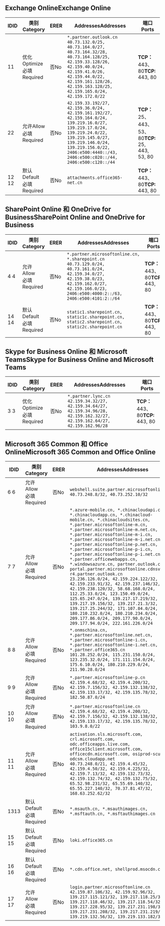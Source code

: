 <!--THIS FILE IS AUTOMATICALLY GENERATED. MANUAL CHANGES WILL BE OVERWRITTEN.-->
<!--Please contact the Office 365 Endpoints team with any questions.-->
<!--China endpoints version 2020062900-->
<!--File generated 2020-06-29 11:00:09.9188-->

## <a name="exchange-online"></a><span data-ttu-id="7e7cf-101">Exchange Online</span><span class="sxs-lookup"><span data-stu-id="7e7cf-101">Exchange Online</span></span>

<span data-ttu-id="7e7cf-102">ID</span><span class="sxs-lookup"><span data-stu-id="7e7cf-102">ID</span></span> | <span data-ttu-id="7e7cf-103">类别</span><span class="sxs-lookup"><span data-stu-id="7e7cf-103">Category</span></span> | <span data-ttu-id="7e7cf-104">ER</span><span class="sxs-lookup"><span data-stu-id="7e7cf-104">ER</span></span> | <span data-ttu-id="7e7cf-105">Addresses</span><span class="sxs-lookup"><span data-stu-id="7e7cf-105">Addresses</span></span> | <span data-ttu-id="7e7cf-106">端口</span><span class="sxs-lookup"><span data-stu-id="7e7cf-106">Ports</span></span>
-- | -------------------- | -- | ---------------------------------------------------------------------------------------------------------------------------------------------------------------------------------------------------------------------------------------------- | ------------------------
<span data-ttu-id="7e7cf-107">1</span><span class="sxs-lookup"><span data-stu-id="7e7cf-107">1</span></span> | <span data-ttu-id="7e7cf-108">优化</span><span class="sxs-lookup"><span data-stu-id="7e7cf-108">Optimize</span></span><BR><span data-ttu-id="7e7cf-109">必填</span><span class="sxs-lookup"><span data-stu-id="7e7cf-109">Required</span></span> | <span data-ttu-id="7e7cf-110">否</span><span class="sxs-lookup"><span data-stu-id="7e7cf-110">No</span></span> | `*.partner.outlook.cn`<BR>`40.73.132.0/25, 40.73.164.0/27, 40.73.164.32/28, 40.73.164.128/25, 42.159.33.128/26, 42.159.40.0/24, 42.159.41.0/26, 42.159.44.0/22, 42.159.161.128/26, 42.159.163.128/25, 42.159.165.0/24, 42.159.172.0/22` | <span data-ttu-id="7e7cf-111">**TCP：** 443、80</span><span class="sxs-lookup"><span data-stu-id="7e7cf-111">**TCP:** 443, 80</span></span>
<span data-ttu-id="7e7cf-112">2</span><span class="sxs-lookup"><span data-stu-id="7e7cf-112">2</span></span> | <span data-ttu-id="7e7cf-113">允许</span><span class="sxs-lookup"><span data-stu-id="7e7cf-113">Allow</span></span><BR><span data-ttu-id="7e7cf-114">必填</span><span class="sxs-lookup"><span data-stu-id="7e7cf-114">Required</span></span> | <span data-ttu-id="7e7cf-115">否</span><span class="sxs-lookup"><span data-stu-id="7e7cf-115">No</span></span> | `42.159.33.192/27, 42.159.36.0/24, 42.159.161.192/27, 42.159.164.0/24, 139.219.16.0/27, 139.219.17.0/24, 139.219.24.0/22, 139.219.145.0/27, 139.219.146.0/24, 139.219.156.0/22, 2406:e500:4440::/43, 2406:e500:c020::/44, 2406:e500:c120::/44` | <span data-ttu-id="7e7cf-116">**TCP：** 25、443、53、80</span><span class="sxs-lookup"><span data-stu-id="7e7cf-116">**TCP:** 25, 443, 53, 80</span></span>
<span data-ttu-id="7e7cf-117">12 </span><span class="sxs-lookup"><span data-stu-id="7e7cf-117">12</span></span> | <span data-ttu-id="7e7cf-118">默认</span><span class="sxs-lookup"><span data-stu-id="7e7cf-118">Default</span></span><BR><span data-ttu-id="7e7cf-119">必填</span><span class="sxs-lookup"><span data-stu-id="7e7cf-119">Required</span></span> | <span data-ttu-id="7e7cf-120">否</span><span class="sxs-lookup"><span data-stu-id="7e7cf-120">No</span></span> | `attachments.office365-net.cn` | <span data-ttu-id="7e7cf-121">**TCP：** 443、80</span><span class="sxs-lookup"><span data-stu-id="7e7cf-121">**TCP:** 443, 80</span></span>

## <a name="sharepoint-online-and-onedrive-for-business"></a><span data-ttu-id="7e7cf-122">SharePoint Online 和 OneDrive for Business</span><span class="sxs-lookup"><span data-stu-id="7e7cf-122">SharePoint Online and OneDrive for Business</span></span>

<span data-ttu-id="7e7cf-123">ID</span><span class="sxs-lookup"><span data-stu-id="7e7cf-123">ID</span></span> | <span data-ttu-id="7e7cf-124">类别</span><span class="sxs-lookup"><span data-stu-id="7e7cf-124">Category</span></span> | <span data-ttu-id="7e7cf-125">ER</span><span class="sxs-lookup"><span data-stu-id="7e7cf-125">ER</span></span> | <span data-ttu-id="7e7cf-126">Addresses</span><span class="sxs-lookup"><span data-stu-id="7e7cf-126">Addresses</span></span> | <span data-ttu-id="7e7cf-127">端口</span><span class="sxs-lookup"><span data-stu-id="7e7cf-127">Ports</span></span>
-- | ------------------- | -- | --------------------------------------------------------------------------------------------------------------------------------------------------------------------------------------------------- | ----------------
<span data-ttu-id="7e7cf-128">4 </span><span class="sxs-lookup"><span data-stu-id="7e7cf-128">4</span></span> | <span data-ttu-id="7e7cf-129">允许</span><span class="sxs-lookup"><span data-stu-id="7e7cf-129">Allow</span></span><BR><span data-ttu-id="7e7cf-130">必填</span><span class="sxs-lookup"><span data-stu-id="7e7cf-130">Required</span></span> | <span data-ttu-id="7e7cf-131">否</span><span class="sxs-lookup"><span data-stu-id="7e7cf-131">No</span></span> | `*.partner.microsoftonline.cn, *.sharepoint.cn`<BR>`40.73.129.0/24, 40.73.161.0/24, 42.159.34.0/27, 42.159.38.0/23, 42.159.162.0/27, 42.159.166.0/23, 2406:e500:4000:2::/63, 2406:e500:4101:2::/64` | <span data-ttu-id="7e7cf-132">**TCP：** 443、80</span><span class="sxs-lookup"><span data-stu-id="7e7cf-132">**TCP:** 443, 80</span></span>
<span data-ttu-id="7e7cf-133">14 </span><span class="sxs-lookup"><span data-stu-id="7e7cf-133">14</span></span> | <span data-ttu-id="7e7cf-134">默认</span><span class="sxs-lookup"><span data-stu-id="7e7cf-134">Default</span></span><BR><span data-ttu-id="7e7cf-135">必填</span><span class="sxs-lookup"><span data-stu-id="7e7cf-135">Required</span></span> | <span data-ttu-id="7e7cf-136">否</span><span class="sxs-lookup"><span data-stu-id="7e7cf-136">No</span></span> | `static1.sharepoint.cn, static1c.sharepoint.cn, static2.sharepoint.cn, static2c.sharepoint.cn` | <span data-ttu-id="7e7cf-137">**TCP：** 443、80</span><span class="sxs-lookup"><span data-stu-id="7e7cf-137">**TCP:** 443, 80</span></span>

## <a name="skype-for-business-online-and-microsoft-teams"></a><span data-ttu-id="7e7cf-138">Skype for Business Online 和 Microsoft Teams</span><span class="sxs-lookup"><span data-stu-id="7e7cf-138">Skype for Business Online and Microsoft Teams</span></span>

<span data-ttu-id="7e7cf-139">ID</span><span class="sxs-lookup"><span data-stu-id="7e7cf-139">ID</span></span> | <span data-ttu-id="7e7cf-140">类别</span><span class="sxs-lookup"><span data-stu-id="7e7cf-140">Category</span></span> | <span data-ttu-id="7e7cf-141">ER</span><span class="sxs-lookup"><span data-stu-id="7e7cf-141">ER</span></span> | <span data-ttu-id="7e7cf-142">Addresses</span><span class="sxs-lookup"><span data-stu-id="7e7cf-142">Addresses</span></span> | <span data-ttu-id="7e7cf-143">端口</span><span class="sxs-lookup"><span data-stu-id="7e7cf-143">Ports</span></span>
-- | -------------------- | -- | -------------------------------------------------------------------------------------------------------------------------------- | ----------------
<span data-ttu-id="7e7cf-144">3 </span><span class="sxs-lookup"><span data-stu-id="7e7cf-144">3</span></span> | <span data-ttu-id="7e7cf-145">优化</span><span class="sxs-lookup"><span data-stu-id="7e7cf-145">Optimize</span></span><BR><span data-ttu-id="7e7cf-146">必填</span><span class="sxs-lookup"><span data-stu-id="7e7cf-146">Required</span></span> | <span data-ttu-id="7e7cf-147">否</span><span class="sxs-lookup"><span data-stu-id="7e7cf-147">No</span></span> | `*.partner.lync.cn`<BR>`42.159.34.32/27, 42.159.34.64/27, 42.159.34.96/28, 42.159.162.32/27, 42.159.162.64/27, 42.159.162.96/28` | <span data-ttu-id="7e7cf-148">**TCP：** 443、80</span><span class="sxs-lookup"><span data-stu-id="7e7cf-148">**TCP:** 443, 80</span></span>

## <a name="microsoft-365-common-and-office-online"></a><span data-ttu-id="7e7cf-149">Microsoft 365 Common 和 Office Online</span><span class="sxs-lookup"><span data-stu-id="7e7cf-149">Microsoft 365 Common and Office Online</span></span>

<span data-ttu-id="7e7cf-150">ID</span><span class="sxs-lookup"><span data-stu-id="7e7cf-150">ID</span></span> | <span data-ttu-id="7e7cf-151">类别</span><span class="sxs-lookup"><span data-stu-id="7e7cf-151">Category</span></span> | <span data-ttu-id="7e7cf-152">ER</span><span class="sxs-lookup"><span data-stu-id="7e7cf-152">ER</span></span> | <span data-ttu-id="7e7cf-153">Addresses</span><span class="sxs-lookup"><span data-stu-id="7e7cf-153">Addresses</span></span> | <span data-ttu-id="7e7cf-154">端口</span><span class="sxs-lookup"><span data-stu-id="7e7cf-154">Ports</span></span>
-- | ------------------- | -- | ---------------------------------------------------------------------------------------------------------------------------------------------------------------------------------------------------------------------------------------------------------------------------------------------------------------------------------------------------------------------------------------------------------------------------------------------------------------------------------------------------------------------------------------------------------------------------------------------------------------------------------------------------------------------------------------------------------------------------------------------------------------------------------------------------------------------------------------------------------------------------- | ----------------
<span data-ttu-id="7e7cf-155">6 </span><span class="sxs-lookup"><span data-stu-id="7e7cf-155">6</span></span> | <span data-ttu-id="7e7cf-156">允许</span><span class="sxs-lookup"><span data-stu-id="7e7cf-156">Allow</span></span><BR><span data-ttu-id="7e7cf-157">必填</span><span class="sxs-lookup"><span data-stu-id="7e7cf-157">Required</span></span> | <span data-ttu-id="7e7cf-158">否</span><span class="sxs-lookup"><span data-stu-id="7e7cf-158">No</span></span> | `webshell.suite.partner.microsoftonline.cn`<BR>`40.73.248.8/32, 40.73.252.10/32` | <span data-ttu-id="7e7cf-159">**TCP：** 443、80</span><span class="sxs-lookup"><span data-stu-id="7e7cf-159">**TCP:** 443, 80</span></span>
<span data-ttu-id="7e7cf-160">7 </span><span class="sxs-lookup"><span data-stu-id="7e7cf-160">7</span></span> | <span data-ttu-id="7e7cf-161">允许</span><span class="sxs-lookup"><span data-stu-id="7e7cf-161">Allow</span></span><BR><span data-ttu-id="7e7cf-162">必填</span><span class="sxs-lookup"><span data-stu-id="7e7cf-162">Required</span></span> | <span data-ttu-id="7e7cf-163">否</span><span class="sxs-lookup"><span data-stu-id="7e7cf-163">No</span></span> | `*.azure-mobile.cn, *.chinacloudapi.cn, *.chinacloudapp.cn, *.chinacloud-mobile.cn, *.chinacloudsites.cn, *.partner.microsoftonline-m.cn, *.partner.microsoftonline-m.net.cn, *.partner.microsoftonline-m-i.cn, *.partner.microsoftonline-m-i.net.cn, *.partner.microsoftonline-p.net.cn, *.partner.microsoftonline-p-i.cn, *.partner.microsoftonline-p-i.net.cn, *.partner.officewebapps.cn, *.windowsazure.cn, partner.outlook.cn, portal.partner.microsoftonline.cdnsvc.com, r4.partner.outlook.cn`<BR>`23.236.126.0/24, 42.159.224.122/32, 42.159.233.91/32, 42.159.237.146/32, 42.159.238.120/32, 58.68.168.0/24, 112.25.33.0/24, 123.150.49.0/24, 125.65.247.0/24, 139.217.17.219/32, 139.217.19.156/32, 139.217.21.3/32, 139.217.25.244/32, 171.107.84.0/24, 180.210.232.0/24, 180.210.234.0/24, 209.177.86.0/24, 209.177.90.0/24, 209.177.94.0/24, 222.161.226.0/24` | <span data-ttu-id="7e7cf-164">**TCP：** 443、80</span><span class="sxs-lookup"><span data-stu-id="7e7cf-164">**TCP:** 443, 80</span></span>
<span data-ttu-id="7e7cf-165">8 </span><span class="sxs-lookup"><span data-stu-id="7e7cf-165">8</span></span> | <span data-ttu-id="7e7cf-166">允许</span><span class="sxs-lookup"><span data-stu-id="7e7cf-166">Allow</span></span><BR><span data-ttu-id="7e7cf-167">必填</span><span class="sxs-lookup"><span data-stu-id="7e7cf-167">Required</span></span> | <span data-ttu-id="7e7cf-168">否</span><span class="sxs-lookup"><span data-stu-id="7e7cf-168">No</span></span> | `*.onmschina.cn, *.partner.microsoftonline.net.cn, *.partner.microsoftonline-i.cn, *.partner.microsoftonline-i.net.cn, *.partner.office365.cn`<BR>`101.28.252.0/24, 115.231.150.0/24, 123.235.32.0/24, 171.111.154.0/24, 175.6.10.0/24, 180.210.229.0/24, 211.90.28.0/24` | <span data-ttu-id="7e7cf-169">**TCP：** 443、80</span><span class="sxs-lookup"><span data-stu-id="7e7cf-169">**TCP:** 443, 80</span></span>
<span data-ttu-id="7e7cf-170">9 </span><span class="sxs-lookup"><span data-stu-id="7e7cf-170">9</span></span> | <span data-ttu-id="7e7cf-171">允许</span><span class="sxs-lookup"><span data-stu-id="7e7cf-171">Allow</span></span><BR><span data-ttu-id="7e7cf-172">必填</span><span class="sxs-lookup"><span data-stu-id="7e7cf-172">Required</span></span> | <span data-ttu-id="7e7cf-173">否</span><span class="sxs-lookup"><span data-stu-id="7e7cf-173">No</span></span> | `*.partner.microsoftonline-p.cn`<BR>`42.159.4.68/32, 42.159.4.200/32, 42.159.7.156/32, 42.159.132.138/32, 42.159.133.17/32, 42.159.135.78/32, 182.50.87.0/24` | <span data-ttu-id="7e7cf-174">**TCP：** 443、80</span><span class="sxs-lookup"><span data-stu-id="7e7cf-174">**TCP:** 443, 80</span></span>
<span data-ttu-id="7e7cf-175">10 </span><span class="sxs-lookup"><span data-stu-id="7e7cf-175">10</span></span> | <span data-ttu-id="7e7cf-176">允许</span><span class="sxs-lookup"><span data-stu-id="7e7cf-176">Allow</span></span><BR><span data-ttu-id="7e7cf-177">必填</span><span class="sxs-lookup"><span data-stu-id="7e7cf-177">Required</span></span> | <span data-ttu-id="7e7cf-178">否</span><span class="sxs-lookup"><span data-stu-id="7e7cf-178">No</span></span> | `*.partner.microsoftonline.cn`<BR>`42.159.4.68/32, 42.159.4.200/32, 42.159.7.156/32, 42.159.132.138/32, 42.159.133.17/32, 42.159.135.78/32, 103.9.8.0/22` | <span data-ttu-id="7e7cf-179">**TCP：** 443、80</span><span class="sxs-lookup"><span data-stu-id="7e7cf-179">**TCP:** 443, 80</span></span>
<span data-ttu-id="7e7cf-180">11 </span><span class="sxs-lookup"><span data-stu-id="7e7cf-180">11</span></span> | <span data-ttu-id="7e7cf-181">允许</span><span class="sxs-lookup"><span data-stu-id="7e7cf-181">Allow</span></span><BR><span data-ttu-id="7e7cf-182">必填</span><span class="sxs-lookup"><span data-stu-id="7e7cf-182">Required</span></span> | <span data-ttu-id="7e7cf-183">否</span><span class="sxs-lookup"><span data-stu-id="7e7cf-183">No</span></span> | `activation.sls.microsoft.com, crl.microsoft.com, odc.officeapps.live.com, office15client.microsoft.com, officecdn.microsoft.com, osiprod-scus01-odcsm.cloudapp.net`<BR>`40.73.248.0/21, 42.159.4.45/32, 42.159.4.50/32, 42.159.4.225/32, 42.159.7.13/32, 42.159.132.73/32, 42.159.132.74/32, 42.159.132.75/32, 65.52.98.231/32, 65.55.69.140/32, 65.55.227.140/32, 70.37.81.47/32, 168.63.252.62/32` | <span data-ttu-id="7e7cf-184">**TCP：** 443、80</span><span class="sxs-lookup"><span data-stu-id="7e7cf-184">**TCP:** 443, 80</span></span>
<span data-ttu-id="7e7cf-185">13</span><span class="sxs-lookup"><span data-stu-id="7e7cf-185">13</span></span> | <span data-ttu-id="7e7cf-186">默认</span><span class="sxs-lookup"><span data-stu-id="7e7cf-186">Default</span></span><BR><span data-ttu-id="7e7cf-187">必填</span><span class="sxs-lookup"><span data-stu-id="7e7cf-187">Required</span></span> | <span data-ttu-id="7e7cf-188">否</span><span class="sxs-lookup"><span data-stu-id="7e7cf-188">No</span></span> | `*.msauth.cn, *.msauthimages.cn, *.msftauth.cn, *.msftauthimages.cn` | <span data-ttu-id="7e7cf-189">**TCP：** 443、80</span><span class="sxs-lookup"><span data-stu-id="7e7cf-189">**TCP:** 443, 80</span></span>
<span data-ttu-id="7e7cf-190">15 </span><span class="sxs-lookup"><span data-stu-id="7e7cf-190">15</span></span> | <span data-ttu-id="7e7cf-191">默认</span><span class="sxs-lookup"><span data-stu-id="7e7cf-191">Default</span></span><BR><span data-ttu-id="7e7cf-192">必填</span><span class="sxs-lookup"><span data-stu-id="7e7cf-192">Required</span></span> | <span data-ttu-id="7e7cf-193">否</span><span class="sxs-lookup"><span data-stu-id="7e7cf-193">No</span></span> | `loki.office365.cn` | <span data-ttu-id="7e7cf-194">**TCP：** 443</span><span class="sxs-lookup"><span data-stu-id="7e7cf-194">**TCP:** 443</span></span>
<span data-ttu-id="7e7cf-195">16 </span><span class="sxs-lookup"><span data-stu-id="7e7cf-195">16</span></span> | <span data-ttu-id="7e7cf-196">默认</span><span class="sxs-lookup"><span data-stu-id="7e7cf-196">Default</span></span><BR><span data-ttu-id="7e7cf-197">必填</span><span class="sxs-lookup"><span data-stu-id="7e7cf-197">Required</span></span> | <span data-ttu-id="7e7cf-198">否</span><span class="sxs-lookup"><span data-stu-id="7e7cf-198">No</span></span> | `*.cdn.office.net, shellprod.msocdn.com` | <span data-ttu-id="7e7cf-199">**TCP：** 443</span><span class="sxs-lookup"><span data-stu-id="7e7cf-199">**TCP:** 443</span></span>
<span data-ttu-id="7e7cf-200">17 </span><span class="sxs-lookup"><span data-stu-id="7e7cf-200">17</span></span> | <span data-ttu-id="7e7cf-201">允许</span><span class="sxs-lookup"><span data-stu-id="7e7cf-201">Allow</span></span><BR><span data-ttu-id="7e7cf-202">必填</span><span class="sxs-lookup"><span data-stu-id="7e7cf-202">Required</span></span> | <span data-ttu-id="7e7cf-203">否</span><span class="sxs-lookup"><span data-stu-id="7e7cf-203">No</span></span> | `login.partner.microsoftonline.cn`<BR>`42.159.87.106/32, 42.159.92.96/32, 139.217.115.121/32, 139.217.118.25/32, 139.217.118.46/32, 139.217.118.54/32, 139.217.228.95/32, 139.217.231.198/32, 139.217.231.208/32, 139.217.231.219/32, 139.219.132.56/32, 139.219.133.182/32` | <span data-ttu-id="7e7cf-204">**TCP：** 443、80</span><span class="sxs-lookup"><span data-stu-id="7e7cf-204">**TCP:** 443, 80</span></span>
